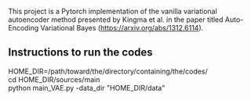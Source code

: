 This project is a Pytorch implementation of the vanilla variational autoencoder method presented by Kingma et al. in the paper titled Auto-Encoding Variational Bayes (https://arxiv.org/abs/1312.6114).


## Instructions to run the codes

HOME_DIR=/path/toward/the/directory/containing/the/codes/</br>
cd HOME_DIR/sources/main </br>
python main_VAE.py -data_dir "HOME_DIR/data"
